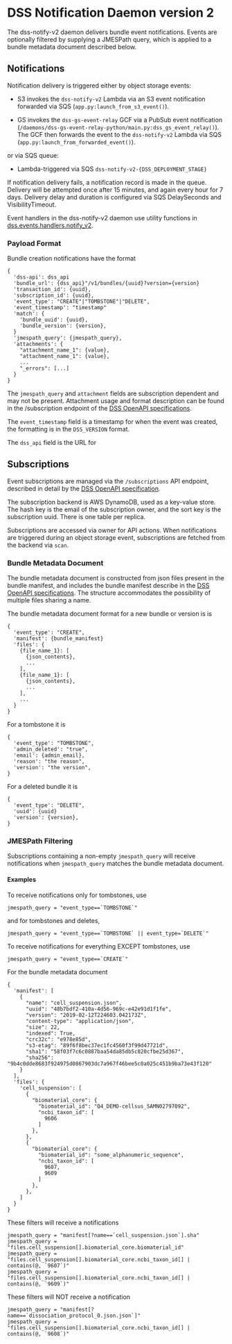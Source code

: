 # DSS Notification Daemon version 2

The dss-notify-v2 daemon delivers bundle event notifications. Events are optionally filtered by supplying a JMESPath
query, which is applied to a bundle metadata document described below.

## Notifications

Notification delivery is triggered either by object storage events:

* S3 invokes the `dss-notify-v2` Lambda via an S3 event notification forwarded via SQS (`app.py:launch_from_s3_event()`).

* GS invokes the `dss-gs-event-relay` GCF via a PubSub event notification
  (`/daemons/dss-gs-event-relay-python/main.py:dss_gs_event_relay()`). The GCF then forwards the event to the
  `dss-notify-v2` Lambda via SQS (`app.py:launch_from_forwarded_event()`).

or via SQS queue:

* Lambda-triggered via SQS `dss-notify-v2-{DSS_DEPLOYMENT_STAGE}`

If notification delivery fails, a notification record is made in the queue. Delivery will be attempted once
after 15 minutes, and again every hour for 7 days. Delivery delay and duration is configured via SQS DelaySeconds
and VisibilityTimeout.

Event handlers in the dss-notify-v2 daemon use utility functions in
[dss.events.handlers.notify_v2](../../dss/events/handlers/notify_v2.py).

### Payload Format

Bundle creation notifications have the format

```
{
  'dss-api': dss_api
  'bundle_url': {dss_api}"/v1/bundles/{uuid}?version={version}
  'transaction_id': {uuid},
  'subscription_id': {uuid},
  'event_type': "CREATE"|"TOMBSTONE"|"DELETE",
  'event_timestamp': "timestamp"
  'match': {
    'bundle_uuid': {uuid},
    'bundle_version': {version},
  }
  'jmespath_query': {jmespath_query},
  'attachments': {
    "attachment_name_1": {value},
    "attachment_name_1": {value},
    ...
    "_errors": [...]
  }
}
```

The `jmespath_query` and `attachment` fields are subscription dependent and may not be present. Attachment
usage and format description can be found in the /subscription endpoint of the [DSS OpenAPI specifications](../../dss-api.yml).

The `event_timestamp` field is a timestamp for when the event was created, the formatting is in the `DSS_VERSION` format.

The `dss_api` field is the URL for 
## Subscriptions

Event subscriptions are managed via the `/subscriptions` API endpoint, described in detail by the
[DSS OpenAPI specification](../../dss-api.yml).

The subscription backend is AWS DynamoDB, used as a key-value store. The hash key is the email
of the subscription owner, and the sort key is the subscription uuid. There is one table per replica.

Subscriptions are accessed via owner for API actions. When notifications are triggered during an object storage event,
subscriptions are fetched from the backend via `scan`.

### Bundle Metadata Document

The bundle metadata document is constructed from json files present in the bundle manifest, and
includes the bundle manifest describe in the [DSS OpenAPI specifications](../../dss-api.yml). The structure
accommodates the possibility of multiple files sharing a name.

The bundle metadata document format for a new bundle or version is is

```
{
  'event_type': "CREATE",
  'manifest': {bundle_manifest}
  'files': {
    {file_name_1}: [
      {json_contents},
      ...
    ],
    {file_name_1}: [
      {json_contents},
      ...
    ],
    ...
  }
}
```

For a tombstone it is
```
{
  'event_type': "TOMBSTONE",
  'admin_deleted': "true",
  'email': {admin_email},
  'reason': "the reason",
  'version': "the version",
}
```

For a deleted bundle it is
```
{
  'event_type': "DELETE",
  'uuid': {uuid}
  'version': {version},
}
```

### JMESPath Filtering

Subscriptions containing a non-empty `jmespath_query` will receive notifications when `jmespath_query` matches the
bundle metadata document.

#### Examples

To receive notifications only for tombstones, use

```
jmespath_query = "event_type==`TOMBSTONE`"
```

and for tombstones and deletes,

```
jmespath_query = "event_type==`TOMBSTONE` || event_type=`DELETE`"
```

To receive notifications for everything EXCEPT tombstones, use

```
jmespath_query = "event_type==`CREATE`"
```

For the bundle metadata document

```
{
  'manifest': [
    {
      "name": "cell_suspension.json",
      "uuid": "48b7bdf2-410a-4d56-969c-e42e91d1f1fe",
      "version": "2019-02-12T224603.042173Z",
      "content-type": "application/json",
      "size": 22,
      "indexed": True,
      "crc32c": "e978e85d",
      "s3-etag": "89f6f8bec37ec1fc4560f3f99d47721d",
      "sha1": "58f03f7c6c0887baa54da85db5c820cfbe25d367",
      "sha256": "9b4c0dde8683f924975d0867903dc7a967f46bee5c0a025c451b9ba73e43f120"
    }
  ],
  'files': {
    'cell_suspension': [
      {
        "biomaterial_core": {
          "biomaterial_id": "Q4_DEMO-cellsus_SAMN02797092",
          "ncbi_taxon_id": [
            9606
          ]
        },
      },
      {
        "biomaterial_core": {
          "biomaterial_id": "some_alphanumeric_sequence",
          "ncbi_taxon_id": [
            9607,
            9609
          ]
        },
      },
    ]
  }
}
```

These filters will receive a notifications

```
jmespath_query = "manifest[?name==`cell_suspension.json`].sha"
jmespath_query = "files.cell_suspension[].biomaterial_core.biomaterial_id"
jmespath_query = "files.cell_suspension[].biomaterial_core.ncbi_taxon_id[] | contains(@, `9607`)"
jmespath_query = "files.cell_suspension[].biomaterial_core.ncbi_taxon_id[] | contains(@, `9609`)"
```

These filters will NOT receive a notification

```
jmespath_query = "manifest[?name==`dissociation_protocol_0.json.json`]"
jmespath_query = "files.cell_suspension[].biomaterial_core.ncbi_taxon_id[] | contains(@, `9608`)"
```

